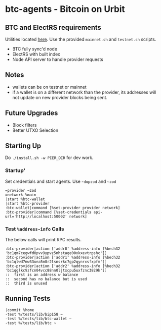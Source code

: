 # btc-agents - Bitcoin on Urbit

## BTC and ElectRS requirements
Utilities located [here](https://github.com/timlucmiptev/urbit-bitcoin-rpc). Use the provided `mainnet.sh` and `testnet.sh` scripts.
- BTC fully sync'd node
- ElectRS with built index
- Node API server to handle provider requests

## Notes
- wallets can be on testnet or mainnet
- if a wallet is on a different network than the provider, its addresses will not update on new provider blocks being sent.

## Future Upgrades
- Block filters
- Better UTXO Selection

## Starting Up

Do `./install.sh -w PIER_DIR` for dev work.

### Startup'
Set credentials and start agents. Use `~dopzod` and `~zod`
```
=provider ~zod
=network %main
|start %btc-wallet
|start %btc-provider
:btc-wallet|command [%set-provider provider network]
:btc-provider|command [%set-credentials api-url='http://localhost:50002' network]
```

### Test `%address-info` Calls
The below calls will print RPC results.
```
:btc-provider|action ['addr0' %address-info [%bech32 'bc1qm7cegwfd0pvv9ypvz5nhstage00xkxevtrpshc']]
:btc-provider|action ['addr1' %address-info [%bech32 'bc1qlwd7mw33uea5m8r2lsnsrkc7gp2qynrxsfxpfm']]
:btc-provider|action ['addr2' %address-info [%bech32 'bc1qglkc9zfcn04vcc88nn0ljtxcpu5uxfznc3829k']]
::  first is an address w balance
::  second has no balance but is used
::  third is unused

```

## Running Tests
```
|commit %home
-test %/tests/lib/bip158 ~
-test %/tests/lib/btc-wallet ~
-test %/tests/lib/btc ~
```


